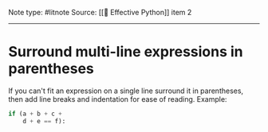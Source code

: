 Note type: #litnote
Source: [[📖 Effective Python]] item 2

---
# Surround multi-line expressions in parentheses
If you can't fit an expression on a single line surround it in parentheses, then add line breaks and indentation for ease of reading. Example:

```python
if (a + b + c +
	d + e == f):
```